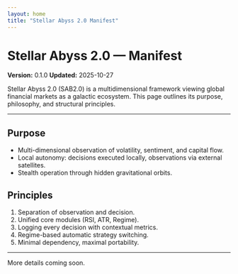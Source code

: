 ```yaml
---
layout: home
title: "Stellar Abyss 2.0 Manifest"
---
```


# Stellar Abyss 2.0 — Manifest

**Version:** 0.1.0
**Updated:** 2025-10-27

Stellar Abyss 2.0 (SAB2.0) is a multidimensional framework viewing global financial markets as a galactic ecosystem.
This page outlines its purpose, philosophy, and structural principles.

---

## Purpose
- Multi-dimensional observation of volatility, sentiment, and capital flow.
- Local autonomy: decisions executed locally, observations via external satellites.
- Stealth operation through hidden gravitational orbits.

## Principles
1. Separation of observation and decision.
2. Unified core modules (RSI, ATR, Regime).
3. Logging every decision with contextual metrics.
4. Regime-based automatic strategy switching.
5. Minimal dependency, maximal portability.

---

More details coming soon.
